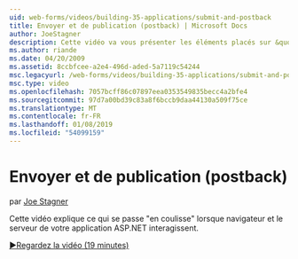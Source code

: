 ```yaml
---
uid: web-forms/videos/building-35-applications/submit-and-postback
title: Envoyer et de publication (postback) | Microsoft Docs
author: JoeStagner
description: Cette vidéo va vous présenter les éléments placés sur &quot;en coulisse&quot; lorsque navigateur et le serveur de votre application ASP.NET interagissent.
ms.author: riande
ms.date: 04/20/2009
ms.assetid: 8ccbfcee-a2e4-496d-aded-5a7119c54244
msc.legacyurl: /web-forms/videos/building-35-applications/submit-and-postback
msc.type: video
ms.openlocfilehash: 7057bcff86c07897eea0353549835becc4a2bfe4
ms.sourcegitcommit: 97d7a00bd39c83a8f6bccb9daa44130a509f75ce
ms.translationtype: MT
ms.contentlocale: fr-FR
ms.lasthandoff: 01/08/2019
ms.locfileid: "54099159"
---
```

<a name="submit-and-postback"></a>Envoyer et de publication (postback)
====================
par [Joe Stagner](https://github.com/JoeStagner)

Cette vidéo explique ce qui se passe &quot;en coulisse&quot; lorsque navigateur et le serveur de votre application ASP.NET interagissent.

[&#9654;Regardez la vidéo (19 minutes)](https://channel9.msdn.com/Blogs/ASP-NET-Site-Videos/submit-and-postback)
